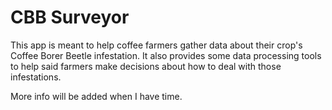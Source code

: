 CBB Surveyor
============
This app is meant to help coffee farmers gather data about their crop's Coffee Borer Beetle infestation.
It also provides some data processing tools to help said farmers make decisions about how to deal with those 
infestations. 

More info will be added when I have time.
